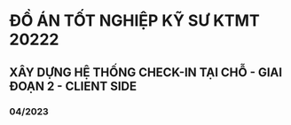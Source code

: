 # ĐỒ ÁN TỐT NGHIỆP KỸ SƯ KTMT 20222

## XÂY DỰNG HỆ THỐNG CHECK-IN TẠI CHỖ - GIAI ĐOẠN 2 - CLIENT SIDE

### 04/2023
